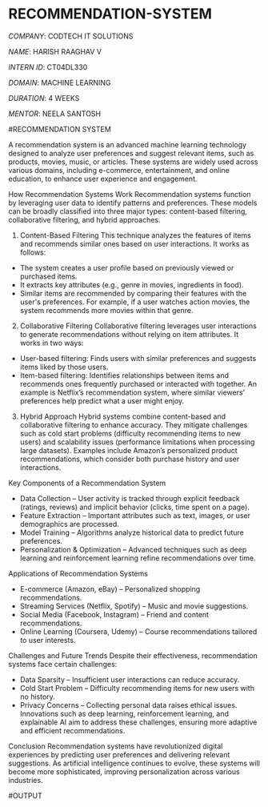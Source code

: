# RECOMMENDATION-SYSTEM

*COMPANY*: CODTECH IT SOLUTIONS

*NAME*: HARISH RAAGHAV V

*INTERN ID*: CT04DL330

*DOMAIN*: MACHINE LEARNING

*DURATION*: 4 WEEKS

*MENTOR*: NEELA SANTOSH

#RECOMMENDATION SYSTEM

A recommendation system is an advanced machine learning technology designed to analyze user preferences and suggest relevant items, such as products, movies, music, or articles. These systems are widely used across various domains, including e-commerce, entertainment, and online education, to enhance user experience and engagement.

How Recommendation Systems Work
Recommendation systems function by leveraging user data to identify patterns and preferences. These models can be broadly classified into three major types: content-based filtering, collaborative filtering, and hybrid approaches.
1. Content-Based Filtering
This technique analyzes the features of items and recommends similar ones based on user interactions. It works as follows:
- The system creates a user profile based on previously viewed or purchased items.
- It extracts key attributes (e.g., genre in movies, ingredients in food).
- Similar items are recommended by comparing their features with the user's preferences.
For example, if a user watches action movies, the system recommends more movies within that genre.
2. Collaborative Filtering
Collaborative filtering leverages user interactions to generate recommendations without relying on item attributes. It works in two ways:
- User-based filtering: Finds users with similar preferences and suggests items liked by those users.
- Item-based filtering: Identifies relationships between items and recommends ones frequently purchased or interacted with together.
An example is Netflix’s recommendation system, where similar viewers' preferences help predict what a user might enjoy.
3. Hybrid Approach
Hybrid systems combine content-based and collaborative filtering to enhance accuracy. They mitigate challenges such as cold start problems (difficulty recommending items to new users) and scalability issues (performance limitations when processing large datasets). Examples include Amazon’s personalized product recommendations, which consider both purchase history and user interactions.


Key Components of a Recommendation System
- Data Collection – User activity is tracked through explicit feedback (ratings, reviews) and implicit behavior (clicks, time spent on a page).
- Feature Extraction – Important attributes such as text, images, or user demographics are processed.
- Model Training – Algorithms analyze historical data to predict future preferences.
- Personalization & Optimization – Advanced techniques such as deep learning and reinforcement learning refine recommendations over time.

  
Applications of Recommendation Systems
- E-commerce (Amazon, eBay) – Personalized shopping recommendations.
- Streaming Services (Netflix, Spotify) – Music and movie suggestions.
- Social Media (Facebook, Instagram) – Friend and content recommendations.
- Online Learning (Coursera, Udemy) – Course recommendations tailored to user interests.

  
Challenges and Future Trends
Despite their effectiveness, recommendation systems face certain challenges:
- Data Sparsity – Insufficient user interactions can reduce accuracy.
- Cold Start Problem – Difficulty recommending items for new users with no history.
- Privacy Concerns – Collecting personal data raises ethical issues.
Innovations such as deep learning, reinforcement learning, and explainable AI aim to address these challenges, ensuring more adaptive and efficient recommendations.


Conclusion
Recommendation systems have revolutionized digital experiences by predicting user preferences and delivering relevant suggestions. As artificial intelligence continues to evolve, these systems will become more sophisticated, improving personalization across various industries.

#OUTPUT 


